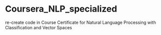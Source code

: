 # Coursera_NLP_specialized
re-create code in Course Certificate for Natural Language Processing with Classification and Vector Spaces
